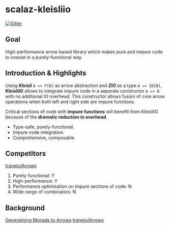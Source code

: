 # scalaz-kleisliio

[![Gitter](https://badges.gitter.im/scalaz/scalaz-kleisliio.svg)](https://gitter.im/scalaz/scalaz-kleisliio?utm_source=badge&utm_medium=badge&utm_campaign=pr-badge&utm_content=badge)

## Goal
High-performance arrow based library which makes pure and impure code to coexist in a purely-functional way.

## Introduction & Highlights
Using ***Kleisli*** `A => F[B]` as arrow abstraction and ***ZIO*** as a type `A => IO[B]`, **KleisliIO** allows to integrate impure code in a separate constructor `A => B` with no additional IO overhead. This constructor allows fusion of core arrow operations when both left and right side are impure functions.

Critical sections of code with **impure functions** will benefit from KleisliIO because of the **dramatic reduction in overhead**.

* Type-safe, purely-functional.
* Impure code integration.
* Comprehensive, composable

## Competitors
[traneio/Arrows](https://github.com/traneio/arrows)
1. Purely-functional: Y
2. High-performance: Y
3. Performance optimisation on impure sections of code: N
4. Wide range of combinators: N

## Background
[Generalising Monads to Arrows](http://www.cse.chalmers.se/~rjmh/Papers/arrows.pdf)
[traneio/Arrows](https://github.com/traneio/arrows)